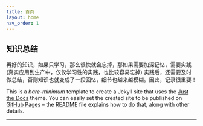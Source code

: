 ```yaml
---
title: 首页
layout: home
nav_order: 1
---
```

## 知识总结
再好的知识，如果只学习，那么很快就会忘掉，那如果需要加深记忆，需要实践(真实应用到生产中，仅仅学习性的实践，也比较容易忘掉)
实践后，还需要及时做总结，否则知识也就变成了一段回忆，细节也越来越模糊。因此，记录很重要！















This is a *bare-minimum* template to create a Jekyll site that uses the [Just the Docs] theme. You can easily set the created site to be published on [GitHub Pages] – the [README] file explains how to do that, along with other details.

----

[^1]: [It can take up to 10 minutes for changes to your site to publish after you push the changes to GitHub](https://docs.github.com/en/pages/setting-up-a-github-pages-site-with-jekyll/creating-a-github-pages-site-with-jekyll#creating-your-site).

[Just the Docs]: https://just-the-docs.github.io/just-the-docs/
[GitHub Pages]: https://docs.github.com/en/pages
[README]: https://github.com/just-the-docs/just-the-docs-template/blob/main/README.md
[Jekyll]: https://jekyllrb.com
[GitHub Pages / Actions workflow]: https://github.blog/changelog/2022-07-27-github-pages-custom-github-actions-workflows-beta/
[use this template]: https://github.com/just-the-docs/just-the-docs-template/generate
